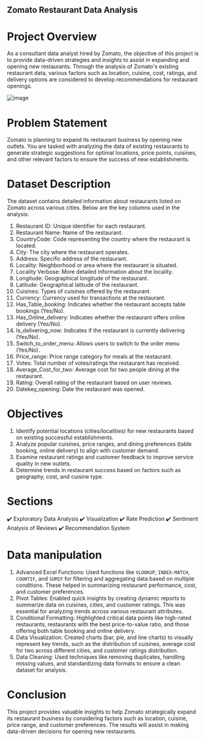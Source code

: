 ## Zomato Restaurant Data Analysis

# Project Overview
As a consultant data analyst hired by Zomato, the objective of this project is to provide data-driven strategies 
and insights to assist in expanding and opening new restaurants. Through the analysis of Zomato's existing restaurant data,
various factors such as location, cuisine, cost, ratings, and delivery options are considered to develop recommendations for restaurant openings.

![image](https://github.com/user-attachments/assets/fd404d55-b79d-405e-9919-ceb822b7ef3f)


# Problem Statement
Zomato is planning to expand its restaurant business by opening new outlets. You are tasked with analyzing the data of existing restaurants to
generate strategic suggestions for optimal locations, price points, cuisines, and other relevant factors to ensure the success of new establishments.


# Dataset Description 
The dataset contains detailed information about restaurants listed on Zomato across various cities. Below are the key columns used in the analysis:
1. Restaurant ID: Unique identifier for each restaurant.
2. Restaurant Name: Name of the restaurant.
3. CountryCode: Code representing the country where the restaurant is located.
4. City: The city where the restaurant operates.
5. Address: Specific address of the restaurant.
6. Locality: Neighborhood or area where the restaurant is situated.
7. Locality Verbose: More detailed information about the locality.
8. Longitude: Geographical longitude of the restaurant.
9. Latitude: Geographical latitude of the restaurant.
10. Cuisines: Types of cuisines offered by the restaurant.
11. Currency: Currency used for transactions at the restaurant.
12. Has_Table_booking: Indicates whether the restaurant accepts table bookings (Yes/No).
13. Has_Online_delivery: Indicates whether the restaurant offers online delivery (Yes/No).
14. Is_delivering_now: Indicates if the restaurant is currently delivering (Yes/No).
15. Switch_to_order_menu: Allows users to switch to the order menu (Yes/No).
16. Price_range: Price range category for meals at the restaurant.
17. Votes: Total number of votes/ratings the restaurant has received.
18. Average_Cost_for_two: Average cost for two people dining at the restaurant.
19. Rating: Overall rating of the restaurant based on user reviews.
20. Datekey_opening: Date the restaurant was opened.

# Objectives
1. Identify potential locations (cities/localities) for new restaurants based on existing successful establishments.
2. Analyze popular cuisines, price ranges, and dining preferences (table booking, online delivery) to align with customer demand.
3. Examine restaurant ratings and customer feedback to improve service quality in new outlets.
4. Determine trends in restaurant success based on factors such as geography, cost, and cuisine type.

# Sections 
✔️ Exploratory Data Analysis
✔️ Visualization
✔️ Rate Prediction
✔️ Sentiment Analysis of Reviews
✔️ Recommendation System

# Data manipulation
1. Advanced Excel Functions: Used functions like `VLOOKUP`, `INDEX-MATCH`, `COUNTIF`, and `SUMIF` for filtering and aggregating data based on multiple conditions. 
   These helped in summarizing restaurant performance, cost, and customer preferences.
2. Pivot Tables: Enabled quick insights by creating dynamic reports to summarize data on cuisines, cities, and customer ratings. 
   This was essential for analyzing trends across various restaurant attributes.
3. Conditional Formatting: Highlighted critical data points like high-rated restaurants, restaurants with the best price-to-value ratio, 
   and those offering both table booking and online delivery.
4. Data Visualization: Created charts (bar, pie, and line charts) to visually represent key trends, such as the distribution of cuisines,
   average cost for two across different cities, and customer ratings distribution.
5. Data Cleaning: Used techniques like removing duplicates, handling missing values, and standardizing data formats to ensure a clean dataset for analysis.

# Conclusion
This project provides valuable insights to help Zomato strategically expand its restaurant business by considering factors such as location, cuisine, price range, and customer preferences.
The results will assist in making data-driven decisions for opening new restaurants.
   



